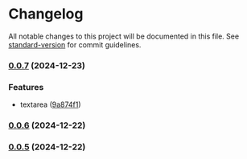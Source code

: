 # Changelog

All notable changes to this project will be documented in this file. See [standard-version](https://github.com/conventional-changelog/standard-version) for commit guidelines.

### [0.0.7](https://github.com/xuguanjie0706/an-mobile/compare/v0.0.6...v0.0.7) (2024-12-23)

### Features

- textarea ([9a874f1](https://github.com/xuguanjie0706/an-mobile/commit/9a874f16a82d836321a4b5829303d7897ee8bd37))

### [0.0.6](https://github.com/xuguanjie0706/an-mobile/compare/v0.0.5...v0.0.6) (2024-12-22)

### [0.0.5](https://github.com/xuguanjie0706/an-mobile/compare/v0.0.4...v0.0.5) (2024-12-22)

